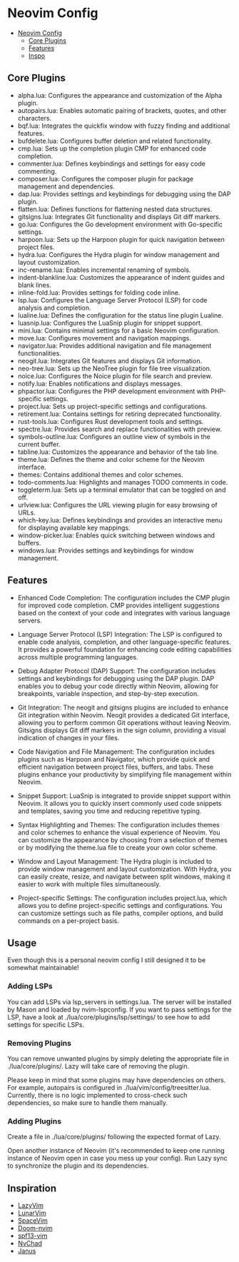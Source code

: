 # Neovim Config

- [Neovim Config](#neovim-config)
  - [Core Plugins](#core-plugins)
  - [Features](#features)
  - [Inspo](#inspo)

## Core Plugins

- alpha.lua: Configures the appearance and customization of the Alpha plugin.
- autopairs.lua: Enables automatic pairing of brackets, quotes, and other characters.
- bqf.lua: Integrates the quickfix window with fuzzy finding and additional features.
- bufdelete.lua: Configures buffer deletion and related functionality.
- cmp.lua: Sets up the completion plugin CMP for enhanced code completion.
- commenter.lua: Defines keybindings and settings for easy code commenting.
- composer.lua: Configures the composer plugin for package management and dependencies.
- dap.lua: Provides settings and keybindings for debugging using the DAP plugin.
- flatten.lua: Defines functions for flattening nested data structures.
- gitsigns.lua: Integrates Git functionality and displays Git diff markers.
- go.lua: Configures the Go development environment with Go-specific settings.
- harpoon.lua: Sets up the Harpoon plugin for quick navigation between project files.
- hydra.lua: Configures the Hydra plugin for window management and layout customization.
- inc-rename.lua: Enables incremental renaming of symbols.
- indent-blankline.lua: Customizes the appearance of indent guides and blank lines.
- inline-fold.lua: Provides settings for folding code inline.
- lsp.lua: Configures the Language Server Protocol (LSP) for code analysis and completion.
- lualine.lua: Defines the configuration for the status line plugin Lualine.
- luasnip.lua: Configures the LuaSnip plugin for snippet support.
- mini.lua: Contains minimal settings for a basic Neovim configuration.
- move.lua: Configures movement and navigation mappings.
- navigator.lua: Provides additional navigation and file management functionalities.
- neogit.lua: Integrates Git features and displays Git information.
- neo-tree.lua: Sets up the NeoTree plugin for file tree visualization.
- noice.lua: Configures the Noice plugin for file search and preview.
- notify.lua: Enables notifications and displays messages.
- phpactor.lua: Configures the PHP development environment with PHP-specific settings.
- project.lua: Sets up project-specific settings and configurations.
- retirement.lua: Contains settings for retiring deprecated functionality.
- rust-tools.lua: Configures Rust development tools and settings.
- spectre.lua: Provides search and replace functionalities with preview.
- symbols-outline.lua: Configures an outline view of symbols in the current buffer.
- tabline.lua: Customizes the appearance and behavior of the tab line.
- theme.lua: Defines the theme and color scheme for the Neovim interface.
- themes: Contains additional themes and color schemes.
- todo-comments.lua: Highlights and manages TODO comments in code.
- toggleterm.lua: Sets up a terminal emulator that can be toggled on and off.
- urlview.lua: Configures the URL viewing plugin for easy browsing of URLs.
- which-key.lua: Defines keybindings and provides an interactive menu for displaying available key mappings.
- window-picker.lua: Enables quick switching between windows and buffers.
- windows.lua: Provides settings and keybindings for window management.

## Features

- Enhanced Code Completion: The configuration includes the CMP plugin for improved code completion. CMP provides intelligent suggestions based on the context of your code and integrates with various language servers.

- Language Server Protocol (LSP) Integration: The LSP is configured to enable code analysis, completion, and other language-specific features. It provides a powerful foundation for enhancing code editing capabilities across multiple programming languages.

- Debug Adapter Protocol (DAP) Support: The configuration includes settings and keybindings for debugging using the DAP plugin. DAP enables you to debug your code directly within Neovim, allowing for breakpoints, variable inspection, and step-by-step execution.

- Git Integration: The neogit and gitsigns plugins are included to enhance Git integration within Neovim. Neogit provides a dedicated Git interface, allowing you to perform common Git operations without leaving Neovim. Gitsigns displays Git diff markers in the sign column, providing a visual indication of changes in your files.

- Code Navigation and File Management: The configuration includes plugins such as Harpoon and Navigator, which provide quick and efficient navigation between project files, buffers, and tabs. These plugins enhance your productivity by simplifying file management within Neovim.

- Snippet Support: LuaSnip is integrated to provide snippet support within Neovim. It allows you to quickly insert commonly used code snippets and templates, saving you time and reducing repetitive typing.

- Syntax Highlighting and Themes: The configuration includes themes and color schemes to enhance the visual experience of Neovim. You can customize the appearance by choosing from a selection of themes or by modifying the theme.lua file to create your own color scheme.

- Window and Layout Management: The Hydra plugin is included to provide window management and layout customization. With Hydra, you can easily create, resize, and navigate between split windows, making it easier to work with multiple files simultaneously.

- Project-specific Settings: The configuration includes project.lua, which allows you to define project-specific settings and configurations. You can customize settings such as file paths, compiler options, and build commands on a per-project basis.

## Usage

Even though this is a personal neovim config I still designed it to be somewhat maintainable!

### Adding LSPs

You can add LSPs via lsp_servers in settings.lua. The server will be installed by Mason and loaded by nvim-lspconfig. If you want to pass settings for the LSP, have a look at ./lua/core/plugins/lsp/settings/ to see how to add settings for specific LSPs.

### Removing Plugins

You can remove unwanted plugins by simply deleting the appropriate file in ./lua/core/plugins/. Lazy will take care of removing the plugin.

Please keep in mind that some plugins may have dependencies on others. For example, autopairs is configured in ./lua/vim/config/treesitter.lua. Currently, there is no logic implemented to cross-check such dependencies, so make sure to handle them manually.

### Adding Plugins

Create a file in ./lua/core/plugins/ following the expected format of Lazy.

Open another instance of Neovim (it's recommended to keep one running instance of Neovim open in case you mess up your config).
Run Lazy sync to synchronize the plugin and its dependencies.

## Inspiration

- [LazyVim](https://github.com/LazyVim/LazyVim)
- [LunarVim](https://github.com/LunarVim/LunarVim)
- [SpaceVim](https://spacevim.org/)
- [Doom-nvim](https://github.com/NTBBloodbath/doom-nvim)
- [spf13-vim](https://github.com/spf13/spf13-vim)
- [NvChad](https://nvchad.github.io/)
- [Janus](https://github.com/carlhuda/janus)

